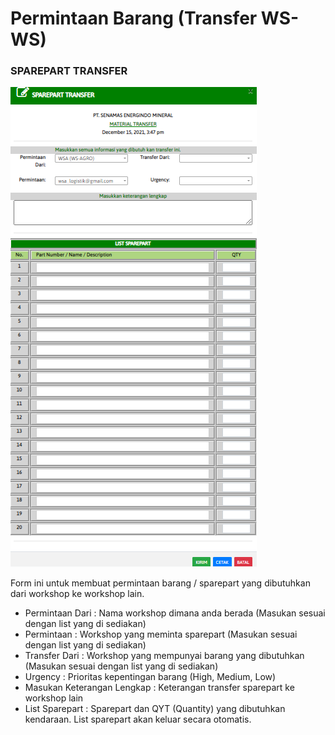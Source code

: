# Permintaan Barang (Transfer WS-WS)

### SPAREPART TRANSFER

![](<../.gitbook/assets/transfer wsws.PNG>)

Form ini untuk membuat permintaan barang / sparepart yang dibutuhkan dari workshop ke workshop lain.

* Permintaan Dari : Nama workshop dimana anda berada (Masukan sesuai dengan list yang di sediakan)
* Permintaan : Workshop yang meminta sparepart (Masukan sesuai dengan list yang di sediakan)
* Transfer Dari : Workshop yang mempunyai barang yang dibutuhkan (Masukan sesuai dengan list yang di sediakan)
* Urgency : Prioritas kepentingan barang (High, Medium, Low)
* Masukan Keterangan Lengkap : Keterangan transfer sparepart ke workshop lain
* List Sparepart : Sparepart dan QYT (Quantity) yang dibutuhkan kendaraan. List sparepart akan keluar secara otomatis.
